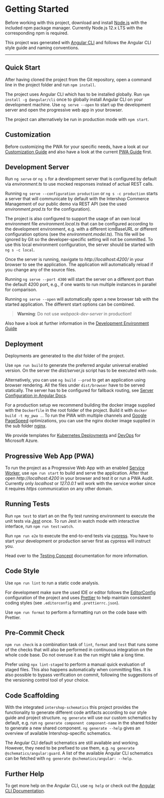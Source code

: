 <!--
kb_guide
kb_pwa
kb_everyone
kb_sync_latest_only
-->
# Getting Started

Before working with this project, download and install [Node.js](https://nodejs.org) with the included npm package manager. Currently Node.js 12.x LTS with the corresponding npm is required.

This project was generated with [Angular CLI](https://github.com/angular/angular-cli) and follows the Angular CLI style guide and naming conventions.

---

## Quick Start

After having cloned the project from the Git repository, open a command line in the project folder and run `npm install`.

The project uses Angular CLI which has to be installed globally. Run `npm install -g @angular/cli` once to globally install Angular CLI on your development machine. Use `ng serve --open` to start up the development server and open the progressive web app in your browser.

The project can alternatively be run in production mode with `npm start`.

## Customization

Before customizing the PWA for your specific needs, have a look at our [Customization Guide](../customizations.md) and also have a look at the current [PWA Guide](https://support.intershop.de/kb/index.php?c=Search&qoff=0&qtext=guide+progressive+web+app) first.

## Development Server

Run `ng serve` or `ng s` for a development server that is configured by default via *environment.ts* to use mocked responses instead of actual REST calls.

Running `ng serve --configuration production` or `ng s -c production` starts a server that will communicate by default with the Intershop Commerce Management of our public demo via REST API (see the used *environment.prod.ts* for the configuration).

The project is also configured to support the usage of an own local environment file *environment.local.ts* that can be configured according to the development environment, e.g. with a different icmBaseURL or different configuration options (see the *environment.model.ts*). This file will be ignored by Git so the developer-specific setting will not be committed. To use this local environment configuration, the server should be started with `ng s -c local`.

Once the server is running, navigate to *http://localhost:4200/* in your browser to see the application. The application will automatically reload if you change any of the source files.

Running `ng serve --port 4300` will start the server on a different port than the default 4200 port, e.g., if one wants to run multiple instances in parallel for comparison.

Running `ng serve --open` will automatically open a new browser tab with the started application. The different start options can be combined.

> **Warning**: Do not use *webpack-dev-server* in production!

Also have a look at further information in the [Development Environment Guide](../development-tools.md)

## Deployment

Deployments are generated to the *dist* folder of the project.

Use `npm run build` to generate the preferred angular universal enabled version. On the server the *dist/server.js* script has to be executed with `node`.

Alternatively, you can use `ng build --prod` to get an application using browser rendering. All the files under `dist/browser` have to be served statically. The server has to be configured for fallback routing,
see [Server Configuration in Angular Docs](https://angular.io/guide/deployment#server-configuration).

For a production setup we recommend building the docker image supplied with the `Dockerfile` in the root folder of the project. Build it with `docker build -t my_pwa .`. To run the PWA with multiple channels and [Google PageSpeed](https://developers.google.com/speed/pagespeed/insights/) optimizations, you can use the nginx docker image supplied in the sub folder [nginx](../../nginx).

We provide templates for [Kubernetes Deployments](../../schematics/src/kubernetes-deployment) and [DevOps](../../schematics/src/azure-pipeline) for Microsoft Azure.

## Progressive Web App (PWA)

To run the project as a Progressive Web App with an enabled [Service Worker](https://angular.io/guide/service-worker-getting-started), use `npm run start` to build and serve the application. After that open *http://localhost:4200* in your browser and test it or run a PWA Audit. Currently only *localhost* or *127.0.0.1* will work with the service worker since it requires *https* communication on any other domain.

## Running Tests

Run `npm test` to start an on the fly test running environment to execute the unit tests via [Jest](https://facebook.github.io/jest/) once. To run Jest in watch mode with interactive interface, run `npm run test:watch`.

Run `npm run e2e` to execute the end-to-end tests via [cypress](https://www.cypress.io/).
You have to start your development or production server first as cypress will instruct you.

Head over to the [Testing Concept](../concepts/testing.md) documentation for more information.

## Code Style

Use `npm run lint` to run a static code analysis.

For development make sure the used IDE or editor follows the [EditorConfig](http://editorconfig.org/) configuration of the project and uses [Prettier](https://prettier.io/) to help maintain consistent coding styles (see `.editorconfig` and `.prettierrc.json`).

Use `npm run format` to perform a formatting run on the code base with Prettier.

## Pre-Commit Check

`npm run check` is a combination task of `lint`, `format` and `test` that runs some of the checks that will also be performed in continuous integration on the whole code base. Do not overuse it as the run might take a long time.

Prefer using `npx lint-staged` to perform a manual quick evaluation of staged files. This also happens automatically when committing files. It is also possible to bypass verification on commit, following the suggestions of the versioning control tool of your choice.

## Code Scaffolding

With the integrated `intershop-schematics` this project provides the functionality to generate different code artifacts according to our style guide and project structure. `ng generate` will use our custom schematics by default, e.g. run `ng generate component component-name` in the shared folder to generate a new shared component. `ng generate --help` gives an overview of available Intershop-specific schematics.

The Angular CLI default schematics are still available and working. However, they need to be prefixed to use them, e.g. `ng generate @schematics/angular:guard`. A list of the available Angular CLI schematics can be fetched with `ng generate @schematics/angular: --help`.

## Further Help

To get more help on the Angular CLI, use `ng help` or check out the [Angular CLI Documentation](https://github.com/angular/angular-cli/wiki).

